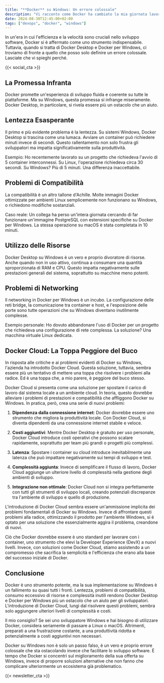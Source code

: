 ```yaml
---
title: "**Docker** su Windows: Un errore colossale"
description: "Vi racconto come Docker ha cambiato la mia giornata lavorativa, nel caso di Windows in peggio."
date: 2024-08-30T12:45:00+02:00
tags: ["devops", "docker", "windows"]
---
```


In un'era in cui l'efficienza e la velocità sono cruciali nello sviluppo software, Docker si è affermato come uno strumento indispensabile. Tuttavia, quando si tratta di Docker Desktop e Docker per Windows, ci troviamo di fronte a quello che posso solo definire un errore colossale. Lasciate che vi spieghi perché.

{{< social_cta >}}

## La Promessa Infranta

Docker promette un'esperienza di sviluppo fluida e coerente su tutte le piattaforme. Ma su Windows, questa promessa si infrange miseramente. Docker Desktop, in particolare, si rivela essere più un ostacolo che un aiuto.

## Lentezza Esasperante

Il primo e più evidente problema è la lentezza. Su sistemi Windows, Docker Desktop si trascina come una lumaca. Avviare un container può richiedere minuti invece di secondi. Questo rallentamento non solo frustra gli sviluppatori ma impatta significativamente sulla produttività.

Esempio: Ho recentemente lavorato su un progetto che richiedeva l'avvio di 5 container interconnessi. Su Linux, l'operazione richiedeva circa 30 secondi. Su Windows? Più di 5 minuti. Una differenza inaccettabile.

## Problemi di Compatibilità

La compatibilità è un altro tallone d'Achille. Molte immagini Docker ottimizzate per ambienti Linux semplicemente non funzionano su Windows, o richiedono modifiche sostanziali.

Caso reale: Un collega ha perso un'intera giornata cercando di far funzionare un'immagine PostgreSQL con estensioni specifiche su Docker per Windows. La stessa operazione su macOS è stata completata in 10 minuti.

## Utilizzo delle Risorse

Docker Desktop su Windows è un vero e proprio divoratore di risorse. Anche quando non in uso attivo, continua a consumare una quantità sproporzionata di RAM e CPU. Questo impatta negativamente sulle prestazioni generali del sistema, soprattutto su macchine meno potenti.

## Problemi di Networking

Il networking in Docker per Windows è un incubo. La configurazione delle reti bridge, la comunicazione tra container e host, e l'esposizione delle porte sono tutte operazioni che su Windows diventano inutilmente complesse.

Esempio personale: Ho dovuto abbandonare l'uso di Docker per un progetto che richiedeva una configurazione di rete complessa. La soluzione? Una macchina virtuale Linux dedicata.

## Docker Cloud: La Toppa Peggiore del Buco

In risposta alle critiche e ai problemi evidenti di Docker su Windows, l'azienda ha introdotto Docker Cloud. Questa soluzione, tuttavia, sembra essere più un tentativo di mettere una toppa che risolvere i problemi alla radice. Ed è una toppa che, a mio parere, è peggiore del buco stesso.

Docker Cloud si presenta come una soluzione per spostare il carico di lavoro dal sistema locale a un ambiente cloud. In teoria, questo dovrebbe alleviare i problemi di prestazioni e compatibilità che affliggono Docker su Windows. In pratica, però, crea una serie di nuovi problemi:

1. **Dipendenza dalla connessione internet**: Docker dovrebbe essere uno strumento che migliora la produttività locale. Con Docker Cloud, si diventa dipendenti da una connessione internet stabile e veloce.

2. **Costi aggiuntivi**: Mentre Docker Desktop è gratuito per uso personale, Docker Cloud introduce costi operativi che possono scalare rapidamente, soprattutto per team più grandi o progetti più complessi.

3. **Latenza**: Spostare i container su cloud introduce inevitabilmente una latenza che può impattare negativamente sui tempi di sviluppo e test.

4. **Complessità aggiunta**: Invece di semplificare il flusso di lavoro, Docker Cloud aggiunge un ulteriore livello di complessità nella gestione degli ambienti di sviluppo.

5. **Integrazione non ottimale**: Docker Cloud non si integra perfettamente con tutti gli strumenti di sviluppo locali, creando potenziali discrepanze tra l'ambiente di sviluppo e quello di produzione.

L'introduzione di Docker Cloud sembra essere un'ammissione implicita dei problemi fondamentali di Docker su Windows. Invece di affrontare questi problemi alla radice, ottimizzando il prodotto per l'ambiente Windows, si è optato per una soluzione che essenzialmente aggira il problema, creandone di nuovi.

Ciò che Docker dovrebbe essere è uno standard per lavorare con i container, uno strumento che elevi la Developer Experience (DevX) a nuovi livelli. Invece, con soluzioni come Docker Cloud, stiamo assistendo a un compromesso che sacrifica la semplicità e l'efficienza che erano alla base del successo iniziale di Docker.

## Conclusione

Docker è uno strumento potente, ma la sua implementazione su Windows è un fallimento su quasi tutti i fronti. Lentezza, problemi di compatibilità, consumo eccessivo di risorse e complessità inutili rendono Docker Desktop e Docker per Windows più un ostacolo che un aiuto per gli sviluppatori. L'introduzione di Docker Cloud, lungi dal risolvere questi problemi, sembra solo aggiungere ulteriori livelli di complessità e costi.

Il mio consiglio? Se sei uno sviluppatore Windows e hai bisogno di utilizzare Docker, considera seriamente di passare a Linux o macOS. Altrimenti, preparati a una frustrazione costante, a una produttività ridotta e potenzialmente a costi aggiuntivi non necessari.

Docker su Windows non è solo un passo falso, è un vero e proprio errore colossale che sta ostacolando invece che facilitare lo sviluppo software. È tempo che Docker si concentri sul miglioramento della sua offerta su Windows, invece di proporre soluzioni alternative che non fanno che complicare ulteriormente un ecosistema già problematico.

{{< newsletter_cta >}}
